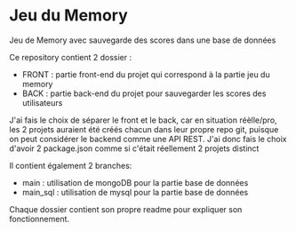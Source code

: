 # Jeu du Memory

Jeu de Memory avec sauvegarde des scores dans une base de données

Ce repository contient 2 dossier : 
- FRONT : partie front-end du projet qui correspond à la partie jeu du memory
- BACK : partie back-end du projet pour sauvegarder les scores des utilisateurs

J'ai fais le choix de séparer le front et le back, car en situation réèlle/pro, les 2 projets auraient été créés chacun dans leur propre repo git, puisque on peut considérer le backend comme une API REST.
J'ai donc fais le choix d'avoir 2 package.json comme si c'était réellement 2 projets distinct

Il contient également 2 branches:
- main : utilisation de mongoDB pour la partie base de données
- main_sql : utilisation de mysql pour la partie base de données

Chaque dossier contient son propre readme pour expliquer son fonctionnement.